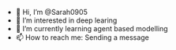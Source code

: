 - 👋 Hi, I’m @Sarah0905
- 👀 I’m interested in deep learing
- 🌱 I’m currently learning agent based modelling
- 📫 How to reach me: Sending a message

<!---
Sarah0905/Sarah0905 is a ✨ special ✨ repository because its `README.md` (this file) appears on your GitHub profile.
You can click the Preview link to take a look at your changes.
--->
